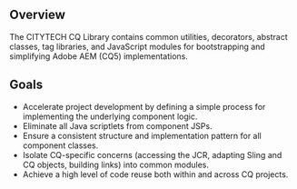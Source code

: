 ## Overview

The CITYTECH CQ Library contains common utilities, decorators, abstract classes, tag libraries, and JavaScript modules for bootstrapping and simplifying Adobe AEM (CQ5) implementations.

## Goals

* Accelerate project development by defining a simple process for implementing the underlying component logic.
* Eliminate all Java scriptlets from component JSPs.
* Ensure a consistent structure and implementation pattern for all component classes.
* Isolate CQ-specific concerns (accessing the JCR, adapting Sling and CQ objects, building links) into common modules.
* Achieve a high level of code reuse both within and across CQ projects.